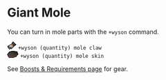 # Giant Mole

You can turn in mole parts with the `+wyson` command.

![](<../.gitbook/assets/Mole claw.png>)  `+wyson (quantity) mole claw`\
![](<../.gitbook/assets/Mole skin.png>) `+wyson (quantity) mole skin`

See [Boosts & Requirements page](https://wiki.oldschool.gg/bosses/boosts-and-requirements) for gear.

